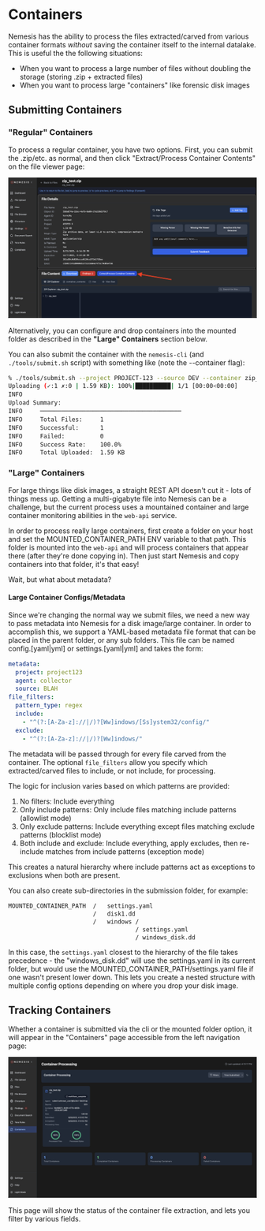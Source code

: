 # Containers

Nemesis has the ability to process the files extracted/carved from various container formats _without_ saving the container itself to the internal datalake. This is useful the the following situations:

- When you want to process a large number of files without doubling the storage (storing .zip + extracted files)
- When you want to process large "containers" like forensic disk images

## Submitting Containers

### "Regular" Containers

To process a regular container, you have two options. First, you can submit the .zip/etc. as normal, and then click "Extract/Process Container Contents" on the file viewer page:

![Extract/Process Container Contents](images/extract_process_container_contents.png)

Alternatively, you can configure and drop containers into the mounted folder as described in the **"Large" Containers** section below.

You can also submit the container with the `nemesis-cli` (and `./tools/submit.sh` script) with something like (note the --container flag):

```bash
% ./tools/submit.sh --project PROJECT-123 --source DEV --container zip_test.zip
Uploading (✓:1 ✗:0 | 1.59 KB): 100%|██████████| 1/1 [00:00<00:00]
INFO
Upload Summary:
INFO     ────────────────────────────────────────
INFO     Total Files:     1
INFO     Successful:      1
INFO     Failed:          0
INFO     Success Rate:    100.0%
INFO     Total Uploaded:  1.59 KB
```

### "Large" Containers

For large things like disk images, a straight REST API doesn't cut it - lots of things mess up. Getting a multi-gigabyte file into Nemesis can be a challenge, but the current process uses a mountained container and large container monitoring abilities in the `web-api` service.

In order to process really large containers, first create a folder on your host and set the MOUNTED_CONTAINER_PATH ENV variable to that path. This folder is mounted into the `web-api` and will process containers that appear there (after they're done copying in). Then just start Nemesis and copy containers into that folder, it's that easy!

Wait, but what about metadata?

#### Large Container Configs/Metadata

Since we're changing the normal way we submit files, we need a new way to pass metadata into Nemesis for a disk image/large container. In order to accomplish this, we support a YAML-based metadata file format that can be placed in the parent folder, or any sub folders. This file can be named config.[yaml|yml] or settings.[yaml|yml] and takes the form:

```yaml
metadata:
  project: project123
  agent: collector
  source: BLAH
file_filters:
  pattern_type: regex
  include:
    - "^(?:[A-Za-z]://|/)?[Ww]indows/[Ss]ystem32/config/"
  exclude:
    - "^(?:[A-Za-z]://|/)?[Ww]indows/"
```

The metadata will be passed through for every file carved from the container. The optional `file_filters` allow you specify which extracted/carved files to include, or not include, for processing.

The logic for inclusion varies based on which patterns are provided:

1. No filters: Include everything
2. Only include patterns: Only include files matching include patterns (allowlist mode)
3. Only exclude patterns: Include everything except files matching exclude patterns (blocklist mode)
4. Both include and exclude: Include everything, apply excludes, then re-include matches from include patterns (exception mode)

This creates a natural hierarchy where include patterns act as exceptions to exclusions when both are present.

You can also create sub-directories in the submission folder, for example:

```
MOUNTED_CONTAINER_PATH  /   settings.yaml
                        /   disk1.dd
                        /   windows /
                                    / settings.yaml
                                    / windows_disk.dd
```

In this case, the `settings.yaml` closest to the hierarchy of the file takes precedence - the "windows_disk.dd" will use the settings.yaml in its current folder, but would use the MOUNTED_CONTAINER_PATH/settings.yaml file if one wasn't present lower down. This lets you create a nested structure with multiple config options depending on where you drop your disk image.


## Tracking Containers

Whether a container is submitted via the cli or the mounted folder option, it will appear in the "Containers" page accessible from the left navigation page:

![Containers Dashboard](images/containers_dashboard.png)

This page will show the status of the container file extraction, and lets you filter by various fields.